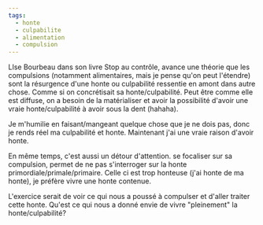 ```yaml
---
tags:
  - honte
  - culpabilite
  - alimentation
  - compulsion
---
```


LIse Bourbeau dans son livre Stop au contrôle, avance une théorie que les compulsions (notamment alimentaires, mais je pense qu'on peut l'étendre) sont la résurgence d'une honte ou culpabilité ressentie en amont dans autre chose.
Comme si on concrétisait sa honte/culpabilité. Peut être comme elle est diffuse, on a besoin de la matérialiser et avoir la possibilité d'avoir une vraie honte/culpabilité à avoir sous la dent (hahaha).

Je m'humilie en faisant/mangeant quelque chose que je ne dois pas, donc je rends réel ma culpabilité et honte. Maintenant j'ai une vraie raison d'avoir honte.

En même temps, c'est aussi un détour d'attention. se focaliser sur sa compulsion, permet de ne pas s'interroger sur la honte primordiale/primale/primaire. Celle ci est trop honteuse (j'ai honte de ma honte), je préfère vivre une honte contenue.

L'exercice serait de voir ce qui nous a poussé à compulser et d'aller traiter cette honte. Qu'est ce qui nous a donné envie de vivre "pleinement" la honte/culpabilité?

